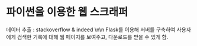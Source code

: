 # 파이썬을 이용한 웹 스크래퍼

데이터 추출 : stackoverflow & indeed \n\n
Flask를 이용해 서버를 구축하여 사용자에게 검색한 기록에 대해 웹 페이지를 보여주고, 다운로드를 받을 수 있게 함.
